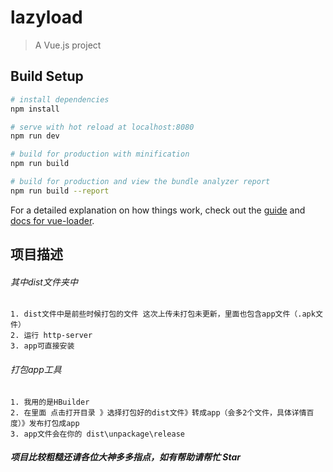 # lazyload

> A Vue.js project

## Build Setup

``` bash
# install dependencies
npm install

# serve with hot reload at localhost:8080
npm run dev

# build for production with minification
npm run build

# build for production and view the bundle analyzer report
npm run build --report
```

For a detailed explanation on how things work, check out the [guide](http://vuejs-templates.github.io/webpack/) and [docs for vue-loader](http://vuejs.github.io/vue-loader).
## 项目描述
###### 其中dist文件夹中

    1. dist文件中是前些时候打包的文件 这次上传未打包未更新，里面也包含app文件（.apk文件）
    2. 运行 http-server
    3. app可直接安装
  
###### 打包app工具
    1. 我用的是HBuilder
    2. 在里面 点击打开目录 》选择打包好的dist文件》转成app（会多2个文件，具体详情百度）》发布打包成app 
    3. app文件会在你的 dist\unpackage\release
##### 项目比较粗糙还请各位大神多多指点，如有帮助请帮忙 Star
